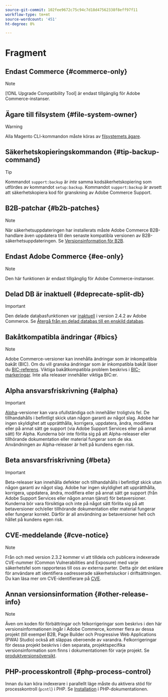 ```yaml
---
source-git-commit: 102fee9672c75c94c7d18d47562338f8eff97f11
workflow-type: tm+mt
source-wordcount: '451'
ht-degree: 0%

---
```

# Fragment

## Endast Commerce {#commerce-only}

>[!NOTE]
>
>[!DNL Upgrade Compatibility Tool] är endast tillgänglig för Adobe Commerce-instanser.

<!-- Configuration guide snippets -->

## Ägare till filsystem {#file-system-owner}

>[!WARNING]
>
>Alla Magento CLI-kommandon måste köras av [filsystemets ägare](/help/configuration/cli/config-cli.md#prerequisites).

## Säkerhetskopieringskommandon {#tip-backup-command}

>[!TIP]
>
>Kommandot `support:backup` är _inte_ samma kodsäkerhetskopiering som utfördes av kommandot `setup:backup`. Kommandot `support:backup` är avsett att säkerhetskopiera kod för granskning av Adobe Commerce Support.

## B2B-patchar {#b2b-patches}

>[!NOTE]
>
>När säkerhetsuppdateringen har installerats måste Adobe Commerce B2B-handlare även uppdatera till den senaste kompatibla versionen av B2B-säkerhetsuppdateringen. Se [Versionsinformation för B2B](https://experienceleague.adobe.com/sv/docs/commerce-admin/b2b/release-notes).

## Endast Adobe Commerce {#ee-only}

>[!NOTE]
>
>Den här funktionen är endast tillgänglig för Adobe Commerce-instanser.

## Delad DB är inaktuell {#deprecate-split-db}

>[!IMPORTANT]
>
>Den delade databasfunktionen var [inaktuell](https://community.magento.com/t5/Magento-DevBlog/Deprecation-of-Split-Database-in-Magento-Commerce/ba-p/465187?_ga=2.128934671.2024864496.1657558157-1596100530.1657558157) i version 2.4.2 av Adobe Commerce. Se [Återgå från en delad databas till en enskild databas](/help/configuration/storage/revert-split-database.md).

<!-- End of Configuration guide snippets -->

## Bakåtkompatibla ändringar {#bics}

>[!NOTE]
>
>Adobe Commerce-versioner kan innehålla ändringar som är inkompatibla bakåt (BIC). Om du vill granska ändringar som är inkompatibla bakåt läser du [BIC-referens](https://developer.adobe.com/commerce/php/development/backward-incompatible-changes/reference/). Viktiga bakåtkompatibla problem beskrivs i [BIC-markeringar](https://developer.adobe.com/commerce/php/development/backward-incompatible-changes/). Inte alla releaser innehåller viktiga BIC:er.

## Alpha ansvarsfriskrivning {#alpha}

>[!IMPORTANT]
>
>[Alpha](/help/release/versioning-policy.md#alpha-patch-release)-versioner kan vara ofullständiga och innehåller troligtvis fel. De tillhandahålls i befintligt skick utan någon garanti av något slag. Adobe har ingen skyldighet att upprätthålla, korrigera, uppdatera, ändra, modifiera eller på annat sätt ge support (via Adobe Support Services eller på annat sätt) för Alpha. Kunderna bör inte förlita sig på att Alpha-releaser eller tillhörande dokumentation eller material fungerar som de ska. Användningen av Alpha-releaser är helt på kundens egen risk.

## Beta ansvarsfriskrivning {#beta}

>[!IMPORTANT]
>
>Beta-releaser kan innehålla defekter och tillhandahålls i befintligt skick utan någon garanti av något slag. Adobe har ingen skyldighet att upprätthålla, korrigera, uppdatera, ändra, modifiera eller på annat sätt ge support (från Adobe Support Services eller någon annan tjänst) för betaversioner. Kunderna bör vara försiktiga och inte på något sätt förlita sig på att betaversioner och/eller tillhörande dokumentation eller material fungerar eller fungerar korrekt. Därför är all användning av betaversioner helt och hållet på kundens egen risk.

## CVE-meddelande {#cve-notice}

>[!NOTE]
>
>Från och med version 2.3.2 kommer vi att tilldela och publicera indexerade CVE-nummer (Common Vulnerabilities and Exposure) med varje säkerhetsfel som rapporteras till oss av externa parter. Detta gör det enklare för användare att identifiera oadresserade säkerhetsluckor i driftsättningen. Du kan läsa mer om CVE-identifierare på [CVE](https://cve.mitre.org/).

## Annan versionsinformation {#other-release-info}

>[!NOTE]
>
>Även om koden för förbättringar och felkorrigeringar som beskrivs i den här versionsinformationen ingår i Adobe Commerce, kommer flera av dessa projekt (till exempel B2B, Page Builder och Progressive Web Applications (PWA) Studio) också att släppas oberoende av varandra. Felkorrigeringar för dessa projekt beskrivs i den separata, projektspecifika versionsinformation som finns i dokumentationen för varje projekt. Se [produktversionsöversikt](/help/release/release-notes/overview.md).

## PHP-processkontroll {#php-process-control}

Innan du kan köra indexerare i parallellt läge måste du aktivera stöd för processkontroll (`pcntl`) i PHP. Se [Installation](https://www.php.net/manual/en/pcntl.installation.php) i PHP-dokumentationen.
